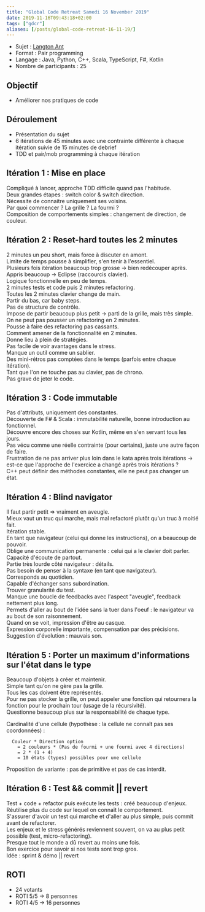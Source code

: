 ```yaml
---
title: "Global Code Retreat Samedi 16 November 2019"
date: 2019-11-16T09:43:18+02:00
tags: ["gdcr"]
aliases: [/posts/global-code-retreat-16-11-19/]
---
```


- Sujet : [Langton Ant](http://codingdojo.org/kata/LangtonAnt/)
- Format : Pair programming
- Langage : Java, Python, C++, Scala, TypeScript, F#, Kotlin
- Nombre de participants : 25

## Objectif

- Améliorer nos pratiques de code

## Déroulement

- Présentation du sujet
- 6 itérations de 45 minutes avec une contrainte différente à chaque itération suivie de 15 minutes de debrief
- TDD et pair/mob programming à chaque itération

## Itération 1 : Mise en place

Compliqué à lancer, approche TDD difficile quand pas l'habitude.  
Deux grandes étapes : switch color & switch direction.  
Nécessite de connaitre uniquement ses voisins.  
Par quoi commencer ? La grille ? La fourmi ?  
Composition de comportements simples : changement de direction, de couleur.  

## Itération 2 : Reset-hard toutes les 2 minutes

2 minutes un peu short, mais force à discuter en amont.  
Limite de temps pousse à simplifier, s'en tenir à l'essentiel.  
Plusieurs fois itération beaucoup trop grosse -> bien redécouper après.  
Appris beaucoup -> Eclipse (raccourcis clavier).  
Logique fonctionnelle en peu de temps.  
2 minutes tests et code puis 2 minutes refactoring.  
Toutes les 2 minutes clavier change de main.  
Partir du bas, car baby steps.  
Pas de structure de contrôle.  
Impose de partir beaucoup plus petit -> parti de la grille, mais très simple.  
On ne peut pas pousser un refactoring en 2 minutes.  
Pousse à faire des refactoring pas cassants.  
Comment amener de la fonctionnalité en 2 minutes.  
Donne lieu à plein de stratégies.  
Pas facile de voir avantages dans le stress.  
Manque un outil comme un sablier.  
Des mini-rétros pas comptées dans le temps (parfois entre chaque itération).  
Tant que l'on ne touche pas au clavier, pas de chrono.  
Pas grave de jeter le code.  

## Itération 3 : Code immutable

Pas d'attributs, uniquement des constantes.  
Découverte de F# & Scala : immutabilité naturelle, bonne introduction au fonctionnel.  
Découvre encore des choses sur Kotlin, même en s'en servant tous les jours.  
Pas vécu comme une réelle contrainte (pour certains), juste une autre façon de faire.  
Frustration de ne pas arriver plus loin dans le kata après trois itérations -> est-ce que l'approche de l'exercice a changé après trois itérations ?  
C++ peut définir des méthodes constantes, elle ne peut pas changer un état.  

## Itération 4 : Blind navigator

Il faut partir petit => vraiment en aveugle.  
Mieux vaut un truc qui marche, mais mal refactoré plutôt qu'un truc à moitié fait.  
Itération stable.  
En tant que navigateur (celui qui donne les instructions), on a beaucoup de pouvoir.  
Oblige une communication permanente : celui qui a le clavier doit parler.  
Capacité d'écoute de partout.  
Partie très lourde côté navigateur : détails.  
Pas besoin de penser à la syntaxe (en tant que navigateur).  
Corresponds au quotidien.  
Capable d'échanger sans subordination.  
Trouver granularité du test.  
Manque une boucle de feedbacks avec l'aspect "aveugle", feedback nettement plus long.  
Permets d'aller au bout de l'idée sans la tuer dans l'oeuf : le navigateur va au bout de son raisonnement.  
Quand on se voit, impression d'être au casque.  
Expression corporelle importante, compensation par des précisions.  
Suggestion d'évolution : mauvais son.  

## Itération 5 : Porter un maximum d'informations sur l'état dans le type

Beaucoup d'objets à créer et maintenir.  
Simple tant qu'on ne gère pas la grille.  
Tous les cas doivent être représentés.  
Pour ne pas stocker la grille, on peut appeler une fonction qui retournera la fonction pour le prochain tour (usage de la récursivité).  
Questionne beaucoup plus sur la responsabilité de chaque type.  

Cardinalité d'une cellule (hypothèse : la cellule ne connaît pas ses coordonnées) :  

```
  Couleur * Direction option
    = 2 couleurs * (Pas de fourmi + une fourmi avec 4 directions)
    = 2 * (1 + 4)
    = 10 états (types) possibles pour une cellule
```

Proposition de variante : pas de primitive et pas de cas interdit.

## Itération 6 : Test && commit || revert

Test + code + refactor puis exécute les tests : créé beaucoup d'enjeux.  
Réutilise plus du code sur lequel on connaît le comportement.  
S'assurer d'avoir un test qui marche et d'aller au plus simple, puis commit avant de refactorer.  
Les enjeux et le stress générés reviennent souvent, on va au plus petit possible (test, micro-refactoring).  
Presque tout le monde a dû revert au moins une fois.  
Bon exercice pour savoir si nos tests sont trop gros.  
Idée : sprint & démo || revert  

## ROTI

- 24 votants
- ROTI 5/5 -> 8 personnes
- ROTI 4/5 -> 16 personnes
